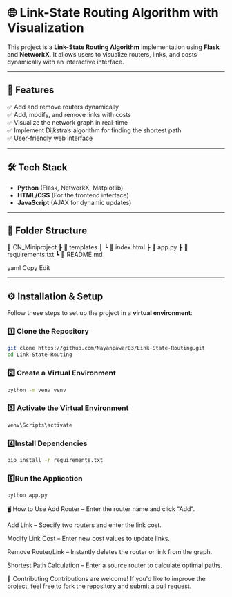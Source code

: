 # 🌐 Link-State Routing Algorithm with Visualization

This project is a **Link-State Routing Algorithm** implementation using **Flask** and **NetworkX**. It allows users to visualize routers, links, and costs dynamically with an interactive interface.

---

## 🚀 Features
✅ Add and remove routers dynamically  
✅ Add, modify, and remove links with costs  
✅ Visualize the network graph in real-time  
✅ Implement Dijkstra’s algorithm for finding the shortest path  
✅ User-friendly web interface  

---

## 🛠️ Tech Stack
- **Python** (Flask, NetworkX, Matplotlib)
- **HTML/CSS** (For the frontend interface)
- **JavaScript** (AJAX for dynamic updates)

---

## 📂 Folder Structure
📁 CN_Miniproject ┣ 📂 templates ┃ ┗ 📄 index.html ┣ 📄 app.py ┣ 📄 requirements.txt ┗ 📄 README.md

yaml
Copy
Edit

---

## ⚙️ Installation & Setup

Follow these steps to set up the project in a **virtual environment**:

### 1️⃣ **Clone the Repository**
```bash
git clone https://github.com/Nayanpawar03/Link-State-Routing.git
cd Link-State-Routing
```
### 2️⃣ **Create a Virtual Environment**
```bash
python -m venv venv
```
### 3️⃣ **Activate the Virtual Environment**
```bash
venv\Scripts\activate
```
### 4️⃣**Install Dependencies**
```bash
pip install -r requirements.txt
```
### 5️⃣**Run the Application**
```bash
python app.py
```
🖥️ How to Use
Add Router – Enter the router name and click "Add".

Add Link – Specify two routers and enter the link cost.

Modify Link Cost – Enter new cost values to update links.

Remove Router/Link – Instantly deletes the router or link from the graph.

Shortest Path Calculation – Enter a source router to calculate optimal paths.

🤝 Contributing
Contributions are welcome! If you'd like to improve the project, feel free to fork the repository and submit a pull request.

